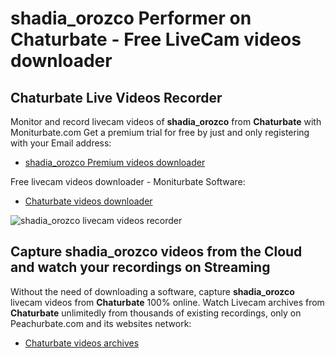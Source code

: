 # shadia_orozco Performer on Chaturbate - Free LiveCam videos downloader

## Chaturbate Live Videos Recorder

Monitor and record livecam videos of **shadia_orozco** from **Chaturbate** with Moniturbate.com
Get a premium trial for free by just and only registering with your Email address:
* [shadia_orozco Premium videos downloader](https://moniturbate.com/request-demo-licence-key.html)

Free livecam videos downloader - Moniturbate Software:
* [Chaturbate videos downloader](https://moniturbate.com/moniturbate-download-software.html)

![shadia_orozco livecam videos recorder](https://peachurnet.com/templates/moniturbate-software.png)


## Capture shadia_orozco videos from the Cloud and watch your recordings on Streaming

Without the need of downloading a software, capture **shadia_orozco** livecam videos from **Chaturbate** 100% online.
Watch Livecam archives from **Chaturbate** unlimitedly from thousands of existing recordings, only on Peachurbate.com and its websites network:
* [Chaturbate videos archives](https://peachurnet.com/)